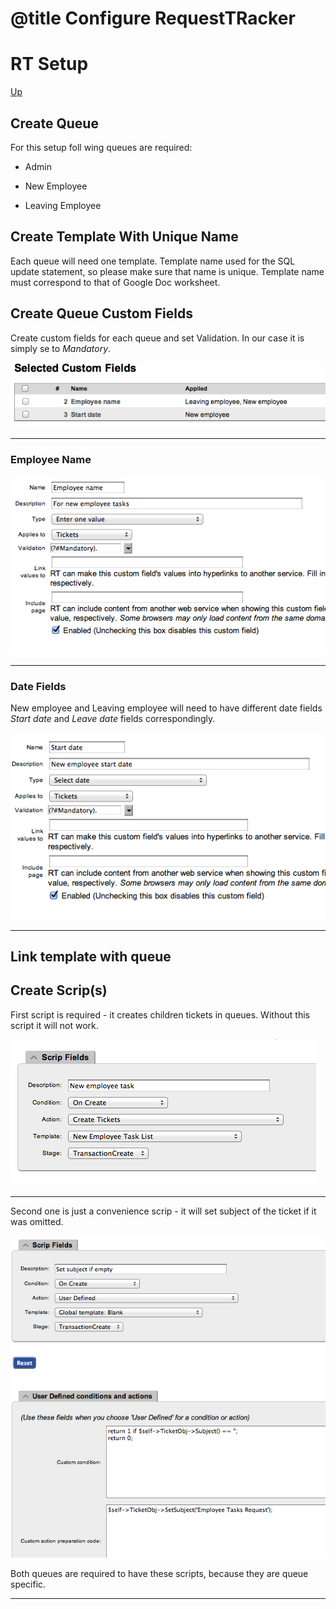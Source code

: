 # @title Configure RequestTRacker

RT Setup
======================

[Up](CONFIG.md) 

## Create Queue ##

For this setup foll wing queues are required:

- Admin

- New Employee

- Leaving  Employee

## Create Template With Unique Name ##

Each queue will need one template. Template name used for the SQL update statement, so please make sure that name is unique. Template name must correspond to that of Google Doc worksheet.

## Create Queue Custom Fields ##

Create custom fields for each queue and set Validation. In our case it is simply se to _Mandatory_.

![Custom fields](images/custom_fields.png)


* * * * *

### Employee Name ###

![Employee name](images/employee_name.png)

* * * * *

### Date Fields  ###

New employee and Leaving employee will need to have different date fields _Start date_ and _Leave date_ fields correspondingly.

![Start date](images/start_date.png)

* * * * *

## Link template with queue ##

## Create Scrip(s) ##

First script is required - it creates children tickets in queues. Without this script it will not work.

![New employee scrip](images/new_employee_scrip.png)

* * * * *

Second one is just a convenience scrip - it will set subject of the ticket if it was omitted.

![Set subject scrip](images/set_subject_if_empty.png)

Both queues are required to have these scripts, because they are queue specific.

* * * * *
